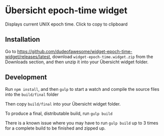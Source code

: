 # Übersicht epoch-time widget
Displays current UNIX epoch time. Click to copy to clipboard

## Installation
Go to https://github.com/dudeofawesome/widget-epoch-time-widget/releases/latest, download `widget-epoch-time.widget.zip` from the Downloads section, and then unzip it into your Übersicht widget folder.

## Development
Run `npm install`, and then `gulp` to start a watch and compile the source files into the `build/final` folder

Then copy `build/final` into your Übersicht widget folder.

To produce a final, distributable build, run `gulp build`

There is a known issue where you may have to run `gulp build` up to 3 times for a complete build to be finished and zipped up.
